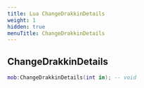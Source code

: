 ```yaml
---
title: Lua ChangeDrakkinDetails
weight: 1
hidden: true
menuTitle: ChangeDrakkinDetails
---
```

## ChangeDrakkinDetails
```lua
mob:ChangeDrakkinDetails(int in); -- void
```